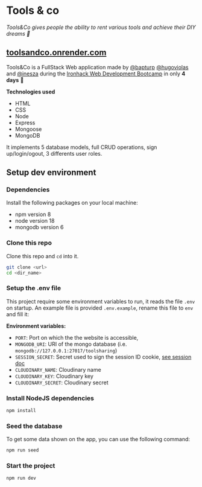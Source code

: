 # Tools & co

_Tools&Co gives people the ability to rent various tools and achieve their DIY dreams 🤩_

## [toolsandco.onrender.com](https://toolsandco.onrender.com/)

Tools&Co is a FullStack Web application made by [@bapturp](https://github.com/bapturp) [@hugoviolas](https://github.com/hugoviolas) and [@inesza](https://github.com/inesza) during the [Ironhack Web Development Bootcamp](https://www.ironhack.com/en/web-development) in only **4 days** 🚀

**Technologies used**

- HTML
- CSS
- Node
- Express
- Mongoose
- MongoDB

It implements 5 database models, full CRUD operations, sign up/login/ogout, 3 differents user roles.

## Setup dev environment

### Dependencies

Install the following packages on your local machine:

- npm version 8
- node version 18
- mongodb version 6

### Clone this repo

Clone this repo and `cd` into it.

```sh
git clone <url>
cd <dir_name>
```

### Setup the .env file

This project require some environment variables to run, it reads the file `.env` on startup. An example file is provided `.env.example`, rename this file to `env` and fill it:

**Environment variables:**

- `PORT`: Port on which the the website is accessible,
- `MONGODB_URI`: URI of the mongo database (i.e. `mongodb://127.0.0.1:27017/toolsharing`)
- `SESSION_SECRET`: Secret used to sign the session ID cookie, [see session doc](https://www.npmjs.com/package/express-session#user-content-secret)
- `CLOUDINARY_NAME`: Cloudinary name
- `CLOUDINARY_KEY`: Cloudinary key
- `CLOUDINARY_SECRET`: Cloudinary secret

### Install NodeJS dependencies

```sh
npm install
```

### Seed the database

To get some data shown on the app, you can use the following command:

```sh
npm run seed
```

### Start the project

```sh
npm run dev
```
